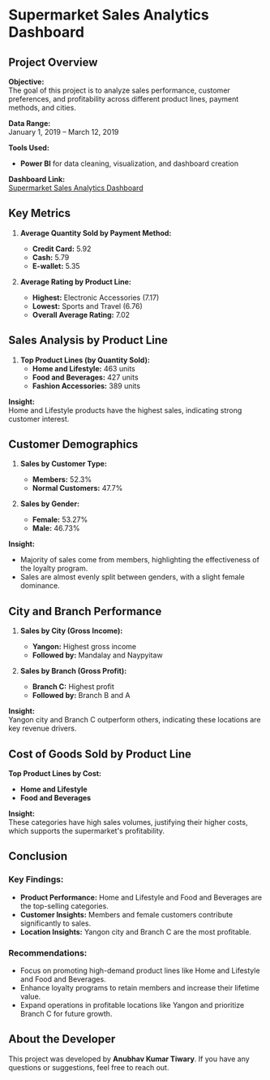 # Supermarket Sales Analytics Dashboard

## Project Overview

**Objective:**  
The goal of this project is to analyze sales performance, customer preferences, and profitability across different product lines, payment methods, and cities.

**Data Range:**  
January 1, 2019 – March 12, 2019

**Tools Used:**  
- **Power BI** for data cleaning, visualization, and dashboard creation

**Dashboard Link:**  
[Supermarket Sales Analytics Dashboard](https://app.powerbi.com/links/JqifsKn13R?ctid=df8679cd-a80e-45d8-99ac-c83ed7ff95a0&pbi_source=linkShare)

## Key Metrics

1. **Average Quantity Sold by Payment Method:**
   - **Credit Card:** 5.92
   - **Cash:** 5.79
   - **E-wallet:** 5.35

2. **Average Rating by Product Line:**
   - **Highest:** Electronic Accessories (7.17)
   - **Lowest:** Sports and Travel (6.76)
   - **Overall Average Rating:** 7.02

## Sales Analysis by Product Line

1. **Top Product Lines (by Quantity Sold):**
   - **Home and Lifestyle:** 463 units
   - **Food and Beverages:** 427 units
   - **Fashion Accessories:** 389 units

**Insight:**  
Home and Lifestyle products have the highest sales, indicating strong customer interest.

## Customer Demographics

1. **Sales by Customer Type:**
   - **Members:** 52.3%
   - **Normal Customers:** 47.7%

2. **Sales by Gender:**
   - **Female:** 53.27%
   - **Male:** 46.73%

**Insight:**  
- Majority of sales come from members, highlighting the effectiveness of the loyalty program.
- Sales are almost evenly split between genders, with a slight female dominance.

## City and Branch Performance

1. **Sales by City (Gross Income):**
   - **Yangon:** Highest gross income
   - **Followed by:** Mandalay and Naypyitaw

2. **Sales by Branch (Gross Profit):**
   - **Branch C:** Highest profit
   - **Followed by:** Branch B and A

**Insight:**  
Yangon city and Branch C outperform others, indicating these locations are key revenue drivers.

## Cost of Goods Sold by Product Line

**Top Product Lines by Cost:**
- **Home and Lifestyle**
- **Food and Beverages**

**Insight:**  
These categories have high sales volumes, justifying their higher costs, which supports the supermarket's profitability.

## Conclusion

### Key Findings:
- **Product Performance:** Home and Lifestyle and Food and Beverages are the top-selling categories.
- **Customer Insights:** Members and female customers contribute significantly to sales.
- **Location Insights:** Yangon city and Branch C are the most profitable.

### Recommendations:
- Focus on promoting high-demand product lines like Home and Lifestyle and Food and Beverages.
- Enhance loyalty programs to retain members and increase their lifetime value.
- Expand operations in profitable locations like Yangon and prioritize Branch C for future growth.

## About the Developer
This project was developed by **Anubhav Kumar Tiwary**. If you have any questions or suggestions, feel free to reach out.
